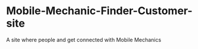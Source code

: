# Mobile-Mechanic-Finder-Customer-site
A site where people and get connected with Mobile Mechanics 
